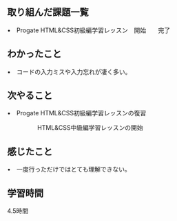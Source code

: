 ## 取り組んだ課題一覧
•　Progate HTML&CSS初級編学習レッスン　開始　　完了

## わかったこと
•　コードの入力ミスや入力忘れが凄く多い。

## 次やること
•　Progate HTML&CSS初級編学習レッスンの復習

  　　　　　HTML&CSS中級編学習レッスンの開始

        
                   
## 感じたこと
•　一度行っただけではとても理解できない。
## 学習時間
4.5時間
